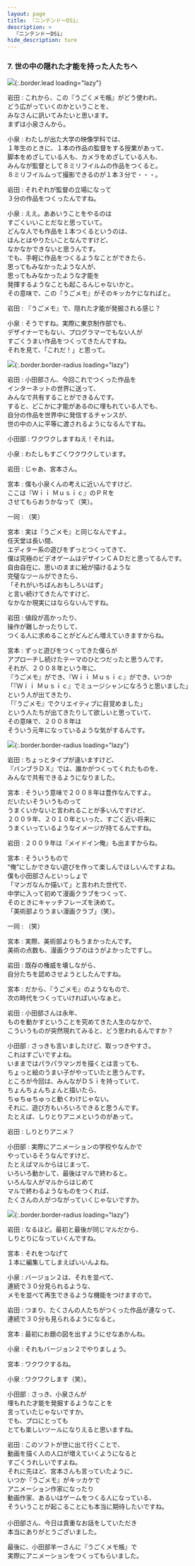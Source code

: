```yaml
---
layout: page
title: 『ニンテンドーDSi』
description: >
  『ニンテンドーDSi』
hide_description: ture
---
```


### 7. 世の中の隠れた才能を持った人たちへ

![](/interviews/jp/nds/dsi/vol8/img/mainvisual7.jpg){:.border.lead loading="lazy"}

岩田
: これから、この『うごくメモ帳』がどう使われ、<br>どう広がっていくのかということを、<br>みなさんに訊いてみたいと思います。<br>まずは小泉さんから。

小泉
: わたしが出た大学の映像学科では、<br>１年生のときに、１本の作品の監督をする授業があって、<br>脚本をめざしている人も、カメラをめざしている人も、<br>みんなが監督として８ミリフイルムの作品をつくると。<br>８ミリフイルムって撮影できるのが１本３分で・・・。

岩田
: それぞれが監督の立場になって<br>３分の作品をつくったんですね。

小泉
: ええ。ああいうことをやるのは<br>すごくいいことだなと思っていて。<br>どんな人でも作品を１本つくるというのは、<br>ほんとはやりたいことなんですけど、<br>なかなかできないと思うんです。<br>でも、手軽に作品をつくるようなことができたら、<br>思ってもみなかったような人が、<br>思ってもみなかったような才能を<br>発揮するようなことも起こるんじゃないかと。<br>その意味で、この『うごメモ』がそのキッカケになればと。

岩田
: 『うごメモ』で、隠れた才能が発掘される感じ？

小泉
: そうですね。実際に東京制作部でも、<br>デザイナーでもない、プログラマーでもない人が<br>すごくうまい作品をつくってきたんですね。<br>それを見て、「これだ！」と思って。

![](/interviews/jp/nds/dsi/vol8/img/image19.jpg){:.border.border-radius loading="lazy"}

岩田
: 小田部さん、今回これでつくった作品を<br>インターネットの世界に送って、<br>みんなで共有することができるんです。<br>すると、どこかに才能があるのに埋もれている人でも、<br>自分の作品を世界中に発信するチャンスが、<br>世の中の人に平等に渡されるようになるんですね。

小田部
: ワクワクしますねえ！それは。

小泉
: わたしもすごくワクワクしています。

岩田
: じゃあ、宮本さん。

宮本
: 僕も小泉くんの考えに近いんですけど、<br>ここは『Ｗｉｉ Ｍｕｓｉｃ』のＰＲを<br>させてもらおうかなって（笑）。

一同
: （笑）

宮本
: 実は『うごメモ』と同じなんですよ。<br>任天堂は長い間、<br>エディター系の遊びをずっとつくってきて、<br>僕は究極のビデオゲームはデザインＣＡＤだと思ってるんです。<br>自由自在に、思いのままに絵が描けるような<br>完璧なツールができたら、<br>「それがいちばんおもしろいはず」<br>と言い続けてきたんですけど、<br>なかなか現実にはならないんですね。

岩田
: 値段が高かったり、<br>操作が難しかったりして、<br>つくる人に求めることがどんどん増えていきますからね。

宮本
: ずっと遊びをつくってきた僕らが<br>アプローチし続けたテーマのひとつだったと思うんです。<br>それが、２００８年という年に、<br>『うごメモ』ができ、『Ｗｉｉ Ｍｕｓｉｃ』ができ、いつか<br>「『Ｗｉｉ Ｍｕｓｉｃ』でミュージシャンになろうと思いました」<br>という人が出てきたり、<br>「『うごメモ』でクリエイティブに目覚めました」<br>という人たちが出てきたりして欲しいと思っていて、<br>その意味で、２００８年は<br>そういう元年になっているような気がするんです。

![](/interviews/jp/nds/dsi/vol8/img/image20.jpg){:.border.border-radius loading="lazy"}

岩田
: ちょっとタイプが違いますけど、<br>『バンブラＤＸ』では、誰かがつくってくれたものを、<br>みんなで共有できるようになりました。

宮本
: そういう意味で２００８年は豊作なんですよ。<br>だいたいそういうものって<br>うまくいかないと言われることが多いんですけど、<br>２００９年、２０１０年といった、すごく近い将来に<br>うまくいっているようなイメージが持てるんですね。

岩田
: ２００９年は『メイドイン俺』も出ますからね。

宮本
: そういうもので<br>“俺”にしかできない遊びを作って楽しんでほしいんですよね。<br>僕も小田部さんといっしょで<br>「マンガなんか描いて」と言われた世代で、<br>中学に入って初めて漫画クラブをつくって、<br>そのときにキャッチフレーズを決めて。<br>「美術部よりうまい漫画クラブ」（笑）。

一同
: （笑）

宮本
: 実際、美術部よりもうまかったんです。<br>美術の点数も、漫画クラブのほうがよかったですし。

岩田
: 既存の権威を壊しながら、<br>自分たちを認めさせようとしたんですね。

宮本
: だから、『うごメモ』のようなもので、<br>次の時代をつくっていければいいなぁと。

岩田
: 小田部さんは永年、<br>ものを動かすということを究めてきた人生のなかで、<br>こういうものが突然現れてみると、どう思われるんですか？

小田部
: さっきも言いましたけど、取っつきやすさ。<br>これはすごいですよね。<br>いままではパラパラマンガを描くとは言っても、<br>ちょっと絵のうまい子がやっていたと思うんです。<br>ところが今回は、みんながＤＳｉを持っていて、<br>ちょんちょんちょんと描いたら、<br>ちゅちゅちゅっと動くわけじゃない。<br>それに、遊び方もいろいろできると思うんです。<br>たとえば、しりとりアニメというのがあって。

岩田
: しりとりアニメ？

小田部
: 実際にアニメーションの学校やなんかで<br>やっているそうなんですけど、<br>たとえばマルからはじまって、<br>いろいろ動かして、最後はマルで終わると。<br>いろんな人がマルからはじめて<br>マルで終わるようなものをつくれば、<br>たくさんの人がつながっていくじゃないですか。

![](/interviews/jp/nds/dsi/vol8/img/image21.jpg){:.border.border-radius loading="lazy"}

岩田
: なるほど。最初と最後が同じマルだから、<br>しりとりになっていくんですね。

宮本
: それをつなげて<br>１本に編集してしまえばいいんよね。

小泉
: バージョン２は、それを並べて、<br>連続で３０分見られるような、<br>メモを並べて再生できるような機能をつけますので。

岩田
: つまり、たくさんの人たちがつくった作品が連なって、<br>連続で３０分も見られるようになると。

宮本
: 最初にお題の図を出すようにせなあかんね。

小泉
: それもバージョン２でやりましょう。

宮本
: ワクワクするね。

小泉
: ワクワクします（笑）。

小田部
: さっき、小泉さんが<br>埋もれた才能を発掘するようなことを<br>言っていたじゃないですか。<br>でも、プロにとっても<br>とても楽しいツールになりえると思いますね。

岩田
: このソフトが世に出て行くことで、<br>動画を描く人の人口が増えていくようになると<br>すごくうれしいですよね。<br>それに先ほど、宮本さんも言っていたように、<br>いつか『うごメモ』がキッカケで<br>アニメーション作家になったり<br>動画作家、あるいはゲームをつくる人になっている、<br>そういうことが起こることにも本当に期待したいですね。<br><br>小田部さん、今日は貴重なお話をしていただき<br>本当にありがとうございました。





最後に、小田部羊一さんに『うごくメモ帳』で<br>実際にアニメーションをつくってもらいました。

